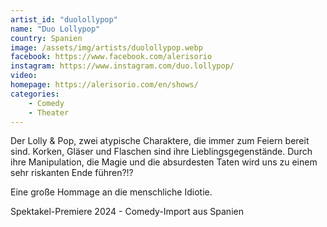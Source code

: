 ```yaml
---
artist_id: "duolollypop"
name: "Duo Lollypop"
country: Spanien
image: /assets/img/artists/duolollypop.webp
facebook: https://www.facebook.com/alerisorio
instagram: https://www.instagram.com/duo.lollypop/
video:
homepage: https://alerisorio.com/en/shows/
categories:
    - Comedy
    - Theater
---
```

Der Lolly & Pop, zwei atypische Charaktere, die immer zum Feiern bereit sind. Korken, Gläser und Flaschen sind ihre Lieblingsgegenstände. Durch ihre Manipulation, die Magie und die absurdesten Taten wird uns zu einem sehr riskanten Ende führen?!?

Eine große Hommage an die menschliche Idiotie.

Spektakel-Premiere 2024 - Comedy-Import aus Spanien